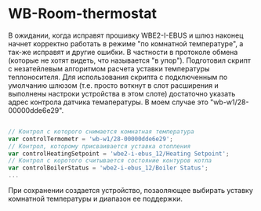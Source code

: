 # WB-Room-thermostat
В ожидании, когда исправят прошивку WBE2-I-EBUS и шлюз наконец начнет корректно работать в режиме "по комнатной температуре", а так-же исправят и другие ошибки. В частности в протоколе обмена (которые не хотят видеть, что называется "в упор"). Подготовил скрипт с незатейлевым алгоритмом расчета уставки температуры теплоносителя.
Для использования скрипта с подключенным по умолчанию шлюзом (т.е. просто воткнут в слот расширения и выполнены настроки устройства в этом слоте) достаточно указать адрес контрола датчика темапературы. В моем случае это "wb-w1/28-00000dde6e29".

```js

// Контрол с которого снимается комнатная температура
var controlTermometr = 'wb-w1/28-00000dde6e29';
// Контрол, которому присваивается уставка отопления
var controlHeatingSetpoint = 'wbe2-i-ebus_12/Heating Setpoint';
// Контрол с коротого считывается состояние контуров котла
var controlBoilerStatus = 'wbe2-i-ebus_12/Boiler Status';
...

```

При сохранении создается устройство, позаоляющее выбирать уставку комнатной температуры и диапазон ее поддержки.
